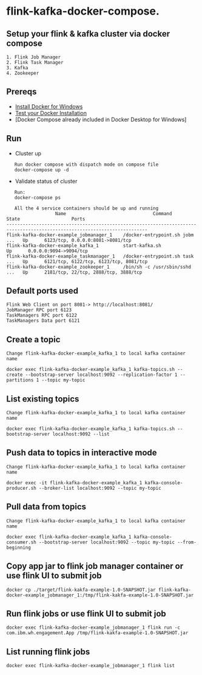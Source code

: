 # flink-kafka-docker-compose.
 
## Setup your flink & kafka cluster via docker compose
```
1. Flink Job Manager
2. Flink Task Manager
3. Kafka
4. Zookeeper
```

## Prereqs

- [Install Docker for Windows](https://docs.docker.com/docker-for-windows/install/)
- [Test your Docker Installation](https://docs.docker.com/docker-for-windows/#test-your-installation)
- [Docker Compose already included in Docker Desktop for Windows]

## Run

-  Cluster up 
```
   Run docker compose with dispatch mode on compose file
   docker-compose up -d
```
-  Validate status of cluster 

```
   Run:
   docker-compose ps
   
   All the 4 service containers should be up and running
                  Name                                Command               State                   Ports
--------------------------------------------------------------------------------------------------------------------------
flink-kafka-docker-example_jobmanager_1    /docker-entrypoint.sh jobm ...   Up      6123/tcp, 0.0.0.0:8081->8081/tcp
flink-kafka-docker-example_kafka_1         start-kafka.sh                   Up      0.0.0.0:9094->9094/tcp
flink-kafka-docker-example_taskmanager_1   /docker-entrypoint.sh task ...   Up      6121/tcp, 6122/tcp, 6123/tcp, 8081/tcp
flink-kafka-docker-example_zookeeper_1     /bin/sh -c /usr/sbin/sshd  ...   Up      2181/tcp, 22/tcp, 2888/tcp, 3888/tcp
```

## Default ports used 
```
Flink Web Client on port 8081-> http://localhost:8081/
JobManager RPC port 6123
TaskManagers RPC port 6122
TaskManagers Data port 6121
```

## Create a topic
```
Change flink-kafka-docker-example_kafka_1 to local kafka container name

docker exec flink-kafka-docker-example_kafka_1 kafka-topics.sh --create --bootstrap-server localhost:9092 --replication-factor 1 --partitions 1 --topic my-topic
```

## List existing topics
```
Change flink-kafka-docker-example_kafka_1 to local kafka container name

docker exec flink-kafka-docker-example_kafka_1 kafka-topics.sh --bootstrap-server localhost:9092 --list
```


## Push data to topics in interactive mode
```
Change flink-kafka-docker-example_kafka_1 to local kafka container name

docker exec -it flink-kafka-docker-example_kafka_1 kafka-console-producer.sh --broker-list localhost:9092 --topic my-topic
```
## Pull data from topics
```
Change flink-kafka-docker-example_kafka_1 to local kafka container name

docker exec flink-kafka-docker-example_kafka_1 kafka-console-consumer.sh --bootstrap-server localhost:9092 --topic my-topic --from-beginning
```

## Copy app jar to flink job manager container or use flink UI to submit job
```
docker cp ./target/flink-kakfa-example-1.0-SNAPSHOT.jar flink-kafka-docker-example_jobmanager_1:/tmp/flink-kakfa-example-1.0-SNAPSHOT.jar
```
## Run flink jobs or use flink UI to submit job
```
docker exec flink-kafka-docker-example_jobmanager_1 flink run -c com.ibm.wh.engagement.App /tmp/flink-kakfa-example-1.0-SNAPSHOT.jar
```
## List running flink jobs
```
docker exec flink-kafka-docker-example_jobmanager_1 flink list
```
